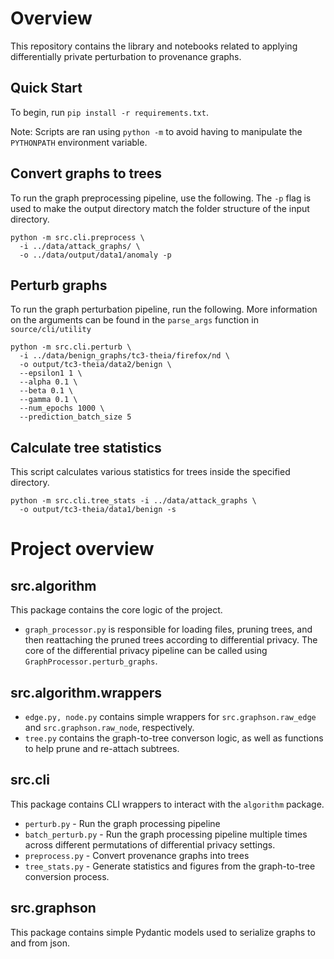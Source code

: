 # Overview
This repository contains the library and notebooks related to applying differentially private perturbation to 
provenance graphs.

## Quick Start
To begin, run `pip install -r requirements.txt`.

Note: Scripts are ran using `python -m` to avoid having to manipulate the `PYTHONPATH` environment variable.

## Convert graphs to trees
To run the graph preprocessing pipeline, use the following.
The `-p` flag is used to make the output directory match the folder structure of the input directory.
```shell
python -m src.cli.preprocess \
  -i ../data/attack_graphs/ \
  -o ../data/output/data1/anomaly -p
```

## Perturb graphs
To run the graph perturbation pipeline, run the following. More information on the arguments can be found in the 
`parse_args` function in `source/cli/utility`
```shell
python -m src.cli.perturb \
  -i ../data/benign_graphs/tc3-theia/firefox/nd \
  -o output/tc3-theia/data2/benign \
  --epsilon1 1 \
  --alpha 0.1 \
  --beta 0.1 \
  --gamma 0.1 \
  --num_epochs 1000 \
  --prediction_batch_size 5
  ```

## Calculate tree statistics
This script calculates various statistics for trees inside the specified directory.
```shell
python -m src.cli.tree_stats -i ../data/attack_graphs \
  -o output/tc3-theia/data1/benign -s
```

# Project overview
## src.algorithm
This package contains the core logic of the project.
- `graph_processor.py` is responsible for loading files, pruning trees, and then reattaching the pruned trees according to differential privacy. The core of the differential privacy pipeline can be called using `GraphProcessor.perturb_graphs`.
## src.algorithm.wrappers
- `edge.py, node.py` contains simple wrappers for `src.graphson.raw_edge` and `src.graphson.raw_node`, respectively.
- `tree.py` contains the graph-to-tree converson logic, as well as functions to help prune and re-attach subtrees.
## src.cli
This package contains CLI wrappers to interact with the `algorithm` package.
- `perturb.py` - Run the graph processing pipeline
- `batch_perturb.py` - Run the graph processing pipeline multiple times across different permutations of differential privacy settings.
- `preprocess.py` - Convert provenance graphs into trees
- `tree_stats.py` - Generate statistics and figures from the graph-to-tree conversion process.
## src.graphson
This package contains simple Pydantic models used to serialize graphs to and from json.

